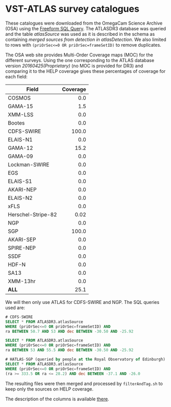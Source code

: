 VST-ATLAS survey catalogues
===========================

These catalogues were downloaded from the OmegaCam Science Archive (OSA) using
the [Freeform SQL Query](http://osa.roe.ac.uk/#dbaccess_SQL_form_div).  The
ATLASDR3 database was queried and the table *atlasSource* was used as it is
described in the schema as containing *merged sources from detection in
atlasDetection*. We also limited to rows with `(priOrSec<=0 OR
priOrSec=frameSetID)` to remove duplicates.

The OSA web site provides Multi-Order Coverage maps (MOC) for the different
surveys. Using the one corresponding to the ATLAS database version
*20160425(Proprietary)* (no MOC is provided for DR3) and comparing it to the
HELP coverage gives these percentages of coverage for each field:

|      Field       |Coverage|
|------------------|-------:|
|            COSMOS|     0.0|
|           GAMA-15|     1.5|
|           XMM-LSS|     0.0|
|            Bootes|     0.0|
|        CDFS-SWIRE|   100.0|
|          ELAIS-N1|     0.0|
|           GAMA-12|    15.2|
|           GAMA-09|     0.0|
|     Lockman-SWIRE|     0.0|
|               EGS|     0.0|
|          ELAIS-S1|     0.0|
|         AKARI-NEP|     0.0|
|          ELAIS-N2|     0.0|
|              xFLS|     0.0|
|Herschel-Stripe-82|    0.02|
|               NGP|     0.0|
|               SGP|   100.0|
|         AKARI-SEP|     0.0|
|         SPIRE-NEP|     0.0|
|              SSDF|     0.0|
|             HDF-N|     0.0|
|              SA13|     0.0|
|          XMM-13hr|     0.0|
|           __ALL__|    25.1|

We will then only use ATLAS for CDFS-SWIRE and NGP. The SQL queries used are:

```sql
# CDFS-SWIRE
SELECT * FROM ATLASDR3.atlasSource
WHERE (priOrSec<=0 OR priOrSec=frameSetID) AND
ra BETWEEN 50.7 AND 53 AND dec BETWEEN -30.50 AND -25.92

SELECT * FROM ATLASDR3.atlasSource
WHERE (priOrSec<=0 OR priOrSec=frameSetID) AND
ra BETWEEN 53 AND 55.5 AND dec BETWEEN -30.50 AND -25.92

# HATLAS-SGP (queried by people at the Royal Observatory of Edinburgh)
SELECT * FROM ATLASDR3.atlasSource
WHERE (priOrSec<=0 OR priOrSec=frameSetID) AND
(ra >= 333.5 OR ra <= 28.2) AND dec BETWEEN -37.1 AND -26.0
```

The resulting files were then merged and processed by `filterAndTag.sh` to keep
only the sources on HELP coverage.

The description of the columns is available
[there](http://osa.roe.ac.uk/ATLASDR3/ATLASDR3_TABLE_atlasSourceSchema).
